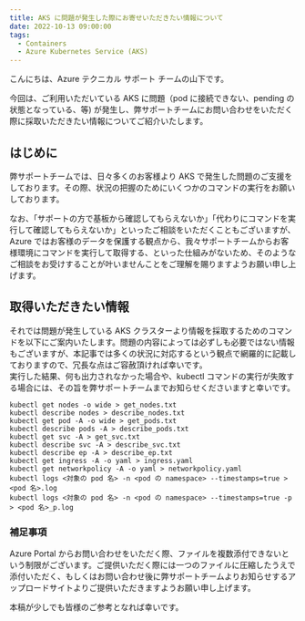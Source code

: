 ```yaml
---
title: AKS に問題が発生した際にお寄せいただきたい情報について
date: 2022-10-13 09:00:00
tags:
  - Containers
  - Azure Kubernetes Service (AKS)
---
```


こんにちは、Azure テクニカル サポート チームの山下です。

今回は、ご利用いただいている AKS に問題（pod に接続できない、pending の状態となっている、等) が発生し、弊サポートチームにお問い合わせをいただく際に採取いただきたい情報についてご紹介いたします。
<!-- more -->

## はじめに
弊サポートチームでは、日々多くのお客様より AKS で発生した問題のご支援をしております。その際、状況の把握のためにいくつかのコマンドの実行をお願いしております。

なお、「サポートの方で基板から確認してもらえないか」「代わりにコマンドを実行して確認してもらえないか」といったご相談をいただくこともございますが、Azure ではお客様のデータを保護する観点から、我々サポートチームからお客様環境にコマンドを実行して取得する、といった仕組みがないため、そのようなご相談をお受けすることが叶いませんことをご理解を賜りますようお願い申し上げます。


## 取得いただきたい情報
それでは問題が発生している AKS クラスターより情報を採取するためのコマンドを以下にご案内いたします。問題の内容によっては必ずしも必要ではない情報もございますが、本記事では多くの状況に対応するという観点で網羅的に記載しておりますので、冗長な点はご容赦頂ければ幸いです。  
実行した結果、何も出力されなかった場合や、kubectl コマンドの実行が失敗する場合には、その旨を弊サポートチームまでお知らせくださいますと幸いです。


```shell
kubectl get nodes -o wide > get_nodes.txt
kubectl describe nodes > describe_nodes.txt
kubectl get pod -A -o wide > get_pods.txt
kubectl describe pods -A > describe_pods.txt
kubectl get svc -A > get_svc.txt
kubectl describe svc -A > describe_svc.txt
kubectl describe ep -A > describe_ep.txt
kubectl get ingress -A -o yaml > ingress.yaml
kubectl get networkpolicy -A -o yaml > networkpolicy.yaml
kubectl logs <対象の pod 名> -n <pod の namespace> --timestamps=true > <pod 名>.log
kubectl logs <対象の pod 名> -n <pod の namespace> --timestamps=true -p > <pod 名>_p.log
```


### 補足事項
Azure Portal からお問い合わせをいただく際、ファイルを複数添付できないという制限がございます。ご提供いただく際には一つのファイルに圧縮したうえで添付いただく、もしくはお問い合わせ後に弊サポートチームよりお知らせするアップロードサイトよりご提供いただきますようお願い申し上げます。


本稿が少しでも皆様のご参考となれば幸いです。
